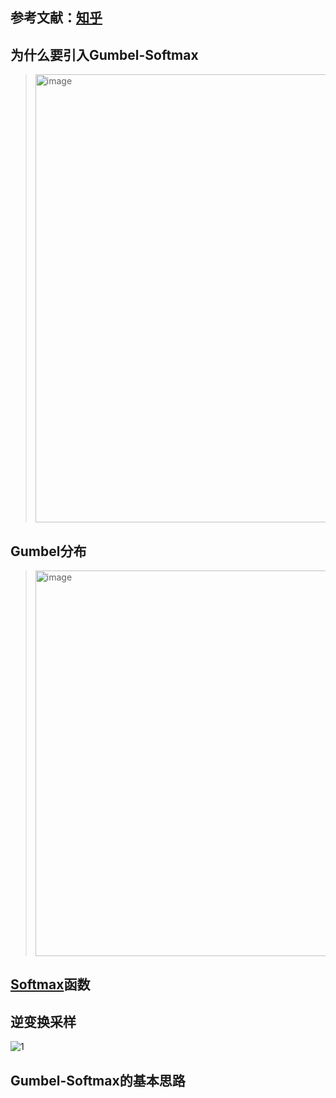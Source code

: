 ## 参考文献：[知乎](https://zhuanlan.zhihu.com/p/633431594)

## 为什么要引入Gumbel-Softmax

> <img width="717" alt="image" src="https://github.com/user-attachments/assets/03b4cf6e-c3f1-4a64-ac7d-685831e8ce0e">

## Gumbel分布

> <img width="617" alt="image" src="https://github.com/user-attachments/assets/2b4140bb-be28-4700-8776-b459b1cf010d">

## [Softmax](https://zhuanlan.zhihu.com/p/168562182)函数

## 逆变换采样

![1](https://github.com/user-attachments/assets/b2905efc-5c41-4126-9139-5e2a5d7a2c57)



## Gumbel-Softmax的基本思路


